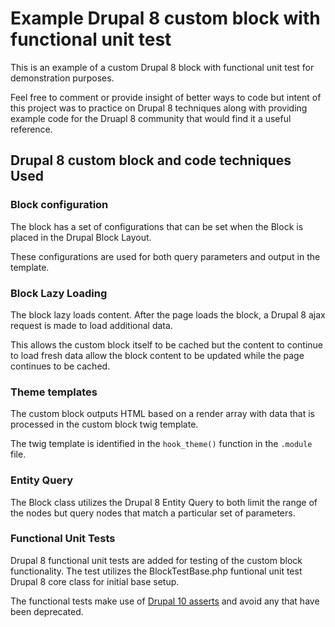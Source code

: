 # Example Drupal 8 custom block with functional unit test

This is an example of a custom Drupal 8 block with functional unit test for demonstration purposes.

Feel free to comment or provide insight of better ways to code but intent of this project
was to practice on Drupal 8 techniques along with providing example code for the Druapl 8 community
that would find it a useful reference.

## Drupal 8 custom block and code techniques Used

### Block configuration

The block has a set of configurations that can be set when
the Block is placed in the Drupal Block Layout.

These configurations are used for both query parameters and
output in the template.

### Block Lazy Loading

The block lazy loads content.
After the page loads the block, a Drupal 8 ajax request is made
to load additional data.

This allows the custom block itself to be cached but the content
to continue to load fresh data allow the block content
to be updated while the page continues to be cached.

### Theme templates

The custom block outputs HTML based on a render array with data
that is processed in the custom block twig template.

The twig template is identified in the `hook_theme()` function in the
`.module` file.

### Entity Query

The Block class utilizes the Drupal 8 Entity Query to both limit
the range of the nodes but query nodes that match
a particular set of parameters.

### Functional Unit Tests

Drupal 8 functional unit tests are added for testing of the
custom block functionality. The test utilizes the BlockTestBase.php
funtional unit test Drupal 8 core class for initial base setup.

The functional tests make use of [Drupal 10 asserts](https://api.drupal.org/api/drupal/core%21modules%21block%21tests%21src%21Functional%21BlockTest.php/class/BlockTest/8.9.x)
and avoid any that have been deprecated.

